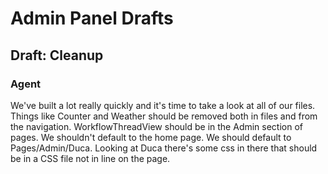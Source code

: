 # Admin Panel Drafts

## Draft: Cleanup
### Agent
We've built a lot really quickly and it's time to take a look at all of our files. Things like Counter and Weather should be removed both in files and from the navigation. WorkflowThreadView should be in the Admin section of pages. We shouldn't default to the home page. We should default to Pages/Admin/Duca. Looking at Duca there's some css in there that should be in a CSS file not in line on the page. 
